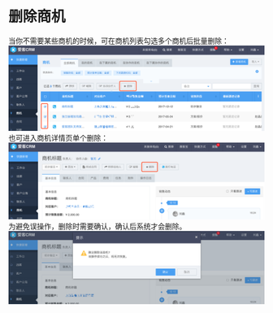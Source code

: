 # 删除商机

当你不需要某些商机的时候，可在商机列表勾选多个商机后批量删除：![](/assets/删除商机02.png)也可进入商机详情页单个删除：![](/assets/删除商机03.png)为避免误操作，删除时需要确认，确认后系统才会删除。![](/assets/删除商机04.png)

